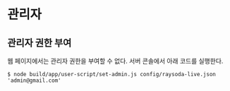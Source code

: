 # 관리자

## 관리자 권한 부여

웹 페이지에서는 관리자 권한을 부여할 수 없다.
서버 콘솔에서 아래 코드를 실행한다.

    $ node build/app/user-script/set-admin.js config/raysoda-live.json 'admin@gmail.com'
